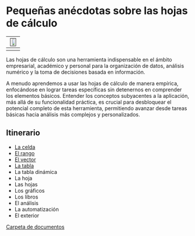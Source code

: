 # Pequeñas anécdotas sobre las hojas de cálculo

<div align=center>

|<img src="images/DALL·E-2024-03-11-21.48.01.webp" width="60%" border=1>|
|-|
||

</div>

Las hojas de cálculo son una herramienta indispensable en el ámbito empresarial, académico y personal para la organización de datos, análisis numérico y la toma de decisiones basada en información. 

A menudo aprendemos a usar las hojas de cálculo de manera empírica, enfocándose en lograr tareas específicas sin detenernos en comprender los elementos básicos. Entender los conceptos subyacentes a la aplicación, más allá de su funcionalidad práctica, es crucial para desbloquear el potencial completo de esta herramienta, permitiendo avanzar desde tareas básicas hacia análisis más complejos y personalizados.

## Itinerario

- [La celda](docs/celda/README.md)
- [El rango](docs/rango/README.md)
- [El vector](docs/vector/README.md)
- [La tabla](docs/tabla/README.md)
- La tabla dinámica
- La hoja
- Las hojas
- Los gráficos
- Los libros
- El análisis
- La automatización
- El exterior

[Carpeta de documentos](https://1drv.ms/f/s!AnIJHRHgFpG-lkytF3Qq4lMkKsqD?e=h6aQ7Y)
